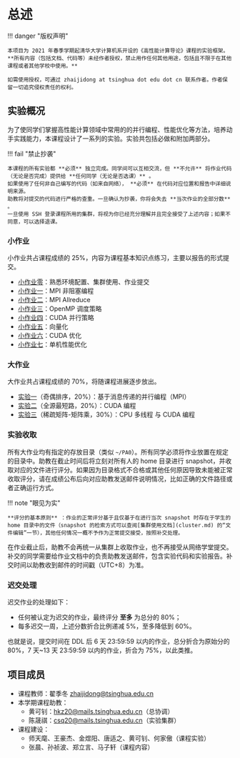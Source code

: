 # 总述

!!! danger "版权声明"

    本项目为 2021 年春季学期起清华大学计算机系开设的《高性能计算导论》课程的实验框架。
    **所有内容（包括文档、代码等）未经作者授权，禁止用作任何其他用途，包括且不限于在其他课程或者其他学校中使用。**
    
    如需使用授权，可通过 zhaijidong at tsinghua dot edu dot cn 联系作者。作者保留一切追究侵权责任的权利。

<!-- !!! tip "推荐查看在线版"

    推荐查看本文档的在线版（<https://lab.cs.tsinghua.edu.cn/hpc/doc/>)，而非 PDF 或 Word 版本。
    离线版本的显示效果可能不佳，并且无法获得实时的更新。 -->


## 实验概况

为了使同学们掌握高性能计算领域中常用的的并行编程、性能优化等方法，培养动手实践能力，本课程设计了一系列的实验。实验共包括必做和附加两部分。

!!! fail "禁止抄袭"

    本课程的所有实验都 **必须** 独立完成。同学间可以互相交流，但 **不允许** 将作业代码（无论是否完成）提供给 **任何同学（无论是否选课）** 。  
    如果使用了任何非自己编写的代码（如来自网络）， **必须** 在代码对应位置和报告中详细说明来源。  
    助教将对提交的代码进行严格的查重。一旦确认为抄袭，你将会失去 **当次作业的全部分数** 。  
    一旦使用 SSH 登录课程所用的集群，将视为你已经充分理解并且完全接受了上述内容；如果不同意，可以选择退课。

### 小作业

小作业共占课程成绩的 $25\%$，内容为课程基本知识点练习，主要以报告的形式提交。

* [小作业零](assignments/0.pow_a.md)：熟悉环境配置、集群使用、作业提交
* [小作业一](assignments/1.mpi_async.md)：MPI 非阻塞编程
* [小作业二](assignments/2.mpi_allreduce.md)：MPI Allreduce
* [小作业三](assignments/3.omp_schedule.md)：OpenMP 调度策略
* [小作业四](assignments/4.cuda0.md)：CUDA 并行策略
* [小作业五](assignments/5.simd.md)：向量化
* [小作业六](assignments/6.cuda1.md)：CUDA 优化
* [小作业七](assignments/7.optimization0.md)：单机性能优化
<!--
* [小作业五](assignments/5.profiling_tools.md)：性能分析工具
-->

### 大作业

大作业共占课程成绩的 $70\%$，将随课程进展逐步放出。

* [实验一](exp/1.odd_even_sort.md)（奇偶排序，$20\%$）：基于消息传递的并行编程（MPI）
* [实验二](exp/2.apsp.md)（全源最短路，$20\%$）：CUDA 编程
* [实验三](exp/3.spmm.md)（稀疏矩阵-矩阵乘，$30\%$）：CPU 多线程 与 CUDA 编程
<!--
* [实验零](exp/0.pow_a.md)（pow_a，$5\%$）：熟悉环境配置、集群使用、作业提交

* [实验二](exp/2.stencil.md)（模板计算，$20\%$）：基于共享内存模型和消息传递的并行编程（OpenMP, MPI）
-->

<!-- ### 附加实验

附加实验至多可获得 $10\%$ 的加分，内容为 GPU 上的稀疏矩阵-矩阵乘（SpMM），详见 [实验说明](exp/4.spmm.md)。

!!! warning "注意难度"

    附加实验的评分标准很严格，只有实现正确并且在不公开的数据集上性能超过一个 **较高的** baseline 方可得到非零的分数。
    如果不是学有余力，请不要在这里浪费时间。 -->

### 实验收取

所有大作业均有指定的存放目录（类似 `~/PA0`）。所有同学必须将作业放置在规定的目录中。助教在截止时间后将立刻对所有人的 home 目录进行 snapshot，并收取对应的文件进行评分。如果因为目录格式不合格或其他任何原因导致未能被正常收取评分，请在成绩公布后向对应助教发送邮件说明情况，比如正确的文件路径或者正确运行方式。

!!! note "眼见为实"

    **评分的基本原则** ：作业的正常评分基于且仅基于在进行当次 snapshot 时存在于学生的 home 目录中的文件（snapshot 的检索方式可以查阅[集群使用文档](cluster.md) 的“文件编辑”一节），其他任何情况一概不予作为正常提交接受，按照补交处理。


在作业截止后，助教不会再统一从集群上收取作业，也不再接受从网络学堂提交。补交的同学需要给作业文档中的负责助教发送邮件，包含实验代码和实验报告。补交时间以助教收到邮件的时间戳（UTC+8）为准。

### 迟交处理

迟交作业的处理如下：

* 任何被认定为迟交的作业，最终评分 **至多** 为总分的 $80 \%$；
* 每多迟交一周，上述分数折合比例递减 $5 \%$，至多降低到 $60 \%$。

也就是说，提交时间在 DDL 后 6 天 23:59:59 以内的作业，总分折合为原始分的 $80 \%$，7 天~13 天 23:59:59 以内的作业，折合为 $75 \%$，以此类推。

## 项目成员

* 课程教师：翟季冬 zhaijidong@tsinghua.edu.cn
* 本学期课程助教：
    * 黄可钊：hkz20@mails.tsinghua.edu.cn（总协调）
    * 陈晟祺：csq20@mails.tsinghua.edu.cn（实验集群）
* 课程建设：
    * 师天麾、王豪杰、金煜阳、唐适之、黄可钊、何家傲（课程实验）
    * 张晨、孙祯波、郑立言、马子轩（课程内容）
